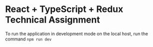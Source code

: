 # React + TypeScript + Redux Technical Assignment

To run the application in development mode on the local host, run the command `npm run dev`
